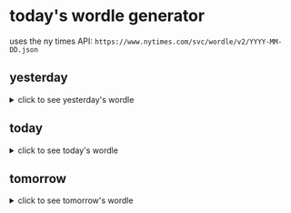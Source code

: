 # today's wordle generator

uses the ny times API: `https://www.nytimes.com/svc/wordle/v2/YYYY-MM-DD.json`

## yesterday

<details>
    <summary>click to see yesterday's wordle</summary>

    small

</details>

## today

<details>
    <summary>click to see today's wordle</summary>

    built

</details>

## tomorrow

<details>
    <summary>click to see tomorrow's wordle</summary>

    touch

</details>

